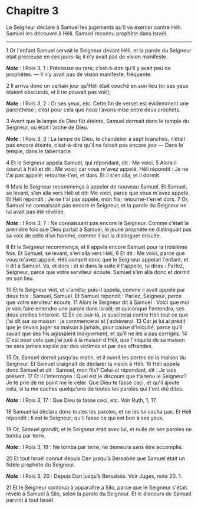 # Chapitre 3

Le Seigneur déclare à Samuel les jugements qu’il va exercer contre Héli.
Samuel les découvre à Héli.
Samuel reconnu prophète dans Israël.

***

1 Or l'enfant Samuel servait le Seigneur devant Héli, et la parole du Seigneur était précieuse en ces jours-là; il n'y avait pas de vision manifeste.

***Note*** :  I Rois 3, 1 : Précieuse ou rare; c’est-à-dire qu’il y avait peu de prophètes. ― Il n’y avait pas de vision manifeste, fréquente.


2 Il arriva donc un certain jour qu'Héli était couché en son lieu (or ses yeux étaient obscurcis, et il ne pouvait pas voir);

***Note*** :  I Rois 3, 2 : Or ses yeux, etc. Cette fin de verset est évidemment une parenthèse ; c’est pour cela que nous l’avons mise entre deux crochets.

3 Avant que la lampe de Dieu fût éteinte, Samuel dormait dans le temple du Seigneur, où était l'arche de Dieu.

***Note*** :  I Rois 3, 3 : La lampe de Dieu, le chandelier à sept branches, n’était pas encore éteinte, c’est-à-dire qu’il ne faisait pas encore jour ― Dans le temple, dans le tabernacle.

4 Et le Seigneur appela Samuel, qui répondant, dit : Me voici. 5 Alors il courut à Héli et dit : Me voici; car vous m'avez appelé. Héli répondit : Je ne t'ai pas appelé; retourne-t'en, et dors. Et il s'en alla, et il dormit.


6 Mais le Seigneur recommença à appeler de nouveau Samuel. Et Samuel, se levant, s'en alla vers Héli et dit: Me voici, parce que vous m'avez appelé. Et Héli répondit : Je ne t'ai pas appelé, mon fils; retourne-t'en et dors. 7 Or, Samuel ne connaissait pas encore le Seigneur, et la parole du Seigneur ne lui avait pas été révélée.

***Note*** :  I Rois 3, 7 : Ne connaissant pas encore le Seigneur. Comme c’était la première fois que Dieu parlait à Samuel, le jeune prophète ne distinguait pas sa voix de celle d’un homme, comme il sut la distinguer ensuite.


8 Et le Seigneur recommença, et il appela encore Samuel pour la troisième fois. Et Samuel, se levant, s'en alla vers Héli, 9 Et dit : Me voici, parce que vous m'avez appelé. Héli comprit donc que le Seigneur appelait l'enfant, et il dit à Samuel. Va, et dors : et si dans la suite il t'appelle, tu diras : Parlez, Seigneur, parce que votre serviteur écoute. Samuel s'en alla donc et dormit en son lieu.


10 Et le Seigneur vint, et s'arrêta; puis il appela, comme il avait appelé par deux fois : Samuel, Samuel. Et Samuel répondit : Parlez, Seigneur, parce que votre serviteur écoute. 11 Alors le Seigneur dit à Samuel : Voici que moi je vais faire entendre une parole dans Israël; et quiconque l'entendra, ses deux oreilles tinteront. 12 En ce jour-là, je susciterai contre Héli tout ce que j'ai dit sur sa maison : je commencerai et j'achèverai. 13 Car je lui ai prédit que je devais juger sa maison à jamais, pour cause d'iniquité, parce qu'il savait que ses fils agissaient indignement, et qu'il ne les a pas corrigés. 14 C'est pour cela que j'ai juré à la maison d'Héli, que l'iniquité de sa maison ne sera jamais expiée par des victimes et par des offrandes.


15 Or, Samuel dormit jusqu'au matin, et il ouvrit les portes de la maison du Seigneur. Et Samuel craignait de déclarer la vision à Héli. 16 Héli appela donc Samuel et dit : Samuel, mon fils? Celui-ci répondant, dit : Je suis présent. 17 Et il l'interrogea : Quel est le discours que t'a tenu le Seigneur? Je te prie de ne point me le céler. Que Dieu te fasse ceci, et qu'il ajoute cela, si tu me caches quelqu'une de toutes les paroles qui t'ont été dites.

***Note*** :  I Rois 3, 17 : Que Dieu te fasse ceci, etc. Voir Ruth, 1, 17.

18 Samuel lui déclara donc toutes les paroles, et ne les lui cacha pas. Et Héli répondit : Il est le Seigneur; qu'il fasse ce qui est bon à ses yeux.


19 Or, Samuel grandit, et le Seigneur était avec lui, et nulle de ses paroles ne tomba par terre.

***Note*** :  I Rois 3, 19 : Ne tomba par terre, ne demeura sans être accomplie.

20 Et tout Israël connut depuis Dan jusqu'à Bersabée que Samuel était un fidèle prophète du Seigneur.

***Note*** :  I Rois 3, 20 : Depuis Dan jusqu’à Bersabée. Voir Juges, note 20. 1.

21 Et le Seigneur continua à apparaître à Silo, parce que le Seigneur s'était révélé à Samuel à Silo, selon la parole du Seigneur. Et le discours de Samuel parvint à tout Israël.

